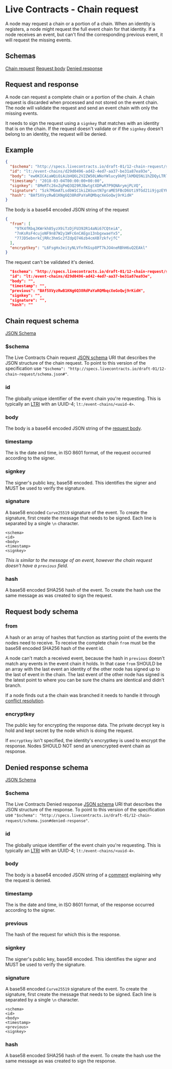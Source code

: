 # Live Contracts - Chain request

A node may request a chain or a portion of a chain. When an identity is registers, a node might request the full event
chain for that identity. If a node receives an event, but can't find the corresponding previous event, it will request
the missing events.

## Schemas

[Chain request](#chain-request-schema)
[Request body](#request-body-schema)
[Denied response](#denied-response-schema)

## Request and response

A node can request a complete chain or a portion of the chain. A chain request is discarded when processed and not
stored on the event chain. The node will validate the request and send an event chain with only the missing events. 

It needs to sign the request using a `signkey` that matches with an identity that is on the chain. If the request
doesn't validate or if the `signkey` doesn't belong to an identity, the request will be denied.

## Example

```json
{
  "$schema": "http://specs.livecontracts.io/draft-01/12-chain-request/schema.json#",
  "id": "lt:/event-chains/d29d0496-ad42-4ed7-aa37-be31a87ea93e",
  "body": "ew0KICAiaWQiOiAibHQ6L2V2ZW50LWNoYWlucy9kMjlkMDQ5Ni1hZDQyLTRlZDctYWEzNy1iZTMxYTg3ZWE5M2UiLA0KICAiZnJvbSI6IFsNCiAgICAiOVRLNGZSYnFKS1dya2g4NXl6WDlpVHpEakZVMzkyUjE0YU5pNjdDUXRlaUEiLA0KICAgICI3bktzUnNGNGN1am9ORjluODdXMnkxV0ZjNm5DQUVnbzEzbmJneHdhZVl4NSIsDQogICAgIjc3SkQ1ZWJucmtDalJSYzNobVNjMmZaZHBRNzQ2emI0Y21YQjd6a2Z2amZDIg0KICBdLA0KICAiZW5jcnlwdGtleSI6ICJMNkZzZ0h4M2VpdHlOTFZmbmZLR3NwOFBUN2tKTzRuZVJCaEg2dVEyRUFrbCINCn0=",
  "timestamp": "2018-03-04T00:00:00+00:00",
  "signkey": "8MeRTc26xZqPmQ3Q29RJBwtgtXDPwR7P9QNArymjPLVQ",
  "signature": "5zk7MGmATLsdbW1C1kiZASuxtN7graME5FBcD6Uti9TGd21i9jgzEYHF9Qaz9cYVV6ZoHg2kPAyiukTtSCW36EuZ",
  "hash": "BAf5XVyzRwB1KNg6Q38RdPaYaRQMbqcXeGoQwj9rKidH"
}
```

The body is a base64 encoded JSON string of the request

```json
{
  "from": [
    "9TK4fRbqJKWrkh85yzX9iTzDjFU392R14aNi67CQteiA",
    "7nKsRsF4cujoNF9n87W2y1WFc6nCAEgo13nbgxwaeYx5",
    "77JD5ebnrkCjRRc3hmSc2fZdpQ746zb4cmXB7zkfvjfC"
  ],
  "encryptkey": "L6FsgHx3eityNLVfnfKGsp8PT7kJO4neRBhH6uQ2EAkl"
}
```

The request can't be validated it's denied.

```json
  "$schema": "http://specs.livecontracts.io/draft-01/12-chain-request/schema.json#denied-response",
  "id": "lt:/event-chains/d29d0496-ad42-4ed7-aa37-be31a87ea93e",
  "body": "",
  "timestamp": "",
  "previous": "BAf5XVyzRwB1KNg6Q38RdPaYaRQMbqcXeGoQwj9rKidH",
  "signkey": "",
  "signature": "",
  "hash": ""
```

## Chain request schema

[JSON Schema](schema.json#)

### $schema

The Live Contracts Chain request [JSON schema](http://json-schema.org) URI that describes the JSON structure of the
chain request. To point to this version of the specification use
`"$schema": "http://specs.livecontracts.io/draft-01/12-chain-request/schema.json#"`.

### id

The globally unique identifier of the event chain you're requesting. This is typically an
[LTRI](../00-ltri/) with an UUID-4; `lt:/event-chains/<uuid-4>`.

### body

The body is a base64 encoded JSON string of the [request body](#request-body-schema).

### timestamp

The is the date and time, in ISO 8601 format, of the request occurred according to the signer.

### signkey

The signer's public key, base58 encoded. This identifies the signer and MUST be used to verify the signature.

### signature

A base58 encoded `Curve25519` signature of the event. To create the signature, first create the message that needs to be
signed. Each line is separated by a single `\n` character.

```
<schema>
<id>
<body>
<timestamp>
<signkey>
```

_This is similar to the message of an event, however the chain request doesn't have a `previous` field._

### hash

A base58 encoded SHA256 hash of the event. To create the hash use the same message as was created to sign the request.

## Request body schema

### from

A hash or an array of hashes that function as starting point of the events the nodes need to receive. To receive the
complete chain `from` must be the base58 encoded SHA256 hash of the event id.

A node can't match a received event, because the hash in `previous` doesn't match any events in the event chain it
holds. In that case `from` SHOULD be an array with the last event an identity of the other node has signed up to the
last of event in the chain. The last event of the other node has signed is the latest point to where you can be sure the
chains are identical and didn't branch.

If a node finds out a the chain was branched it needs to handle it through
[conflict resolution](../13-conflict-resolution/).

### encryptkey

The public key for encrypting the response data. The private decrypt key is hold and kept secret by the node which is
doing the request.

If `encryptkey` isn't specified, the identity's encryptkey is used to encrypt the response. Nodes SHOULD NOT send an
unencrypted event chain as response.

## Denied response schema

[JSON Schema](schema.json#)

### $schema

The Live Contracts Denied response [JSON schema](http://json-schema.org) URI that describes the JSON structure of the
response. To point to this version of the specification use
`"$schema": "http://specs.livecontracts.io/draft-01/12-chain-request/schema.json#denied-response"`.

### id

The globally unique identifier of the event chain you're requesting. This is typically an
[LTRI](../00-ltri/) with an UUID-4; `lt:/event-chains/<uuid-4>`.

### body

The body is a base64 encoded JSON string of a [comment](../11-comment/) explaining
why the request is denied.

### timestamp

The is the date and time, in ISO 8601 format, of the response occurred according to the signer.

### previous

The hash of the request for which this is the response.

### signkey

The signer's public key, base58 encoded. This identifies the signer and MUST be used to verify the signature.

### signature

A base58 encoded `Curve25519` signature of the event. To create the signature, first create the message that needs to be
signed. Each line is separated by a single `\n` character.

```
<schema>
<id>
<body>
<timestamp>
<previous>
<signkey>
```

### hash

A base58 encoded SHA256 hash of the event. To create the hash use the same message as was created to sign the response.

